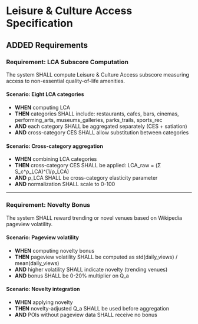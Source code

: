 # Leisure & Culture Access Specification

## ADDED Requirements

### Requirement: LCA Subscore Computation

The system SHALL compute Leisure & Culture Access subscore measuring access to non-essential quality-of-life amenities.

#### Scenario: Eight LCA categories

- **WHEN** computing LCA
- **THEN** categories SHALL include: restaurants, cafes, bars, cinemas, performing_arts, museums_galleries, parks_trails, sports_rec
- **AND** each category SHALL be aggregated separately (CES + satiation)
- **AND** cross-category CES SHALL allow substitution between categories

#### Scenario: Cross-category aggregation

- **WHEN** combining LCA categories
- **THEN** cross-category CES SHALL be applied: LCA_raw = (Σ S_c^ρ_LCA)^(1/ρ_LCA)
- **AND** ρ_LCA SHALL be cross-category elasticity parameter
- **AND** normalization SHALL scale to 0-100

---

### Requirement: Novelty Bonus

The system SHALL reward trending or novel venues based on Wikipedia pageview volatility.

#### Scenario: Pageview volatility

- **WHEN** computing novelty bonus
- **THEN** pageview volatility SHALL be computed as std(daily_views) / mean(daily_views)
- **AND** higher volatility SHALL indicate novelty (trending venues)
- **AND** bonus SHALL be 0-20% multiplier on Q_a

#### Scenario: Novelty integration

- **WHEN** applying novelty
- **THEN** novelty-adjusted Q_a SHALL be used before aggregation
- **AND** POIs without pageview data SHALL receive no bonus
